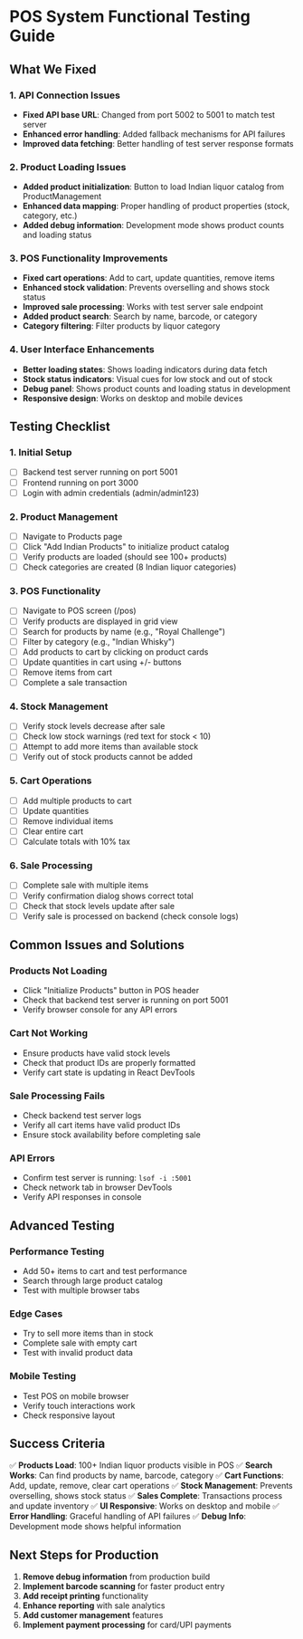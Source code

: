 # POS System Functional Testing Guide

## What We Fixed

### 1. API Connection Issues
- **Fixed API base URL**: Changed from port 5002 to 5001 to match test server
- **Enhanced error handling**: Added fallback mechanisms for API failures
- **Improved data fetching**: Better handling of test server response formats

### 2. Product Loading Issues
- **Added product initialization**: Button to load Indian liquor catalog from ProductManagement
- **Enhanced data mapping**: Proper handling of product properties (stock, category, etc.)
- **Added debug information**: Development mode shows product counts and loading status

### 3. POS Functionality Improvements
- **Fixed cart operations**: Add to cart, update quantities, remove items
- **Enhanced stock validation**: Prevents overselling and shows stock status
- **Improved sale processing**: Works with test server sale endpoint
- **Added product search**: Search by name, barcode, or category
- **Category filtering**: Filter products by liquor category

### 4. User Interface Enhancements
- **Better loading states**: Shows loading indicators during data fetch
- **Stock status indicators**: Visual cues for low stock and out of stock
- **Debug panel**: Shows product counts and loading status in development
- **Responsive design**: Works on desktop and mobile devices

## Testing Checklist

### 1. Initial Setup
- [ ] Backend test server running on port 5001
- [ ] Frontend running on port 3000
- [ ] Login with admin credentials (admin/admin123)

### 2. Product Management
- [ ] Navigate to Products page
- [ ] Click "Add Indian Products" to initialize product catalog
- [ ] Verify products are loaded (should see 100+ products)
- [ ] Check categories are created (8 Indian liquor categories)

### 3. POS Functionality
- [ ] Navigate to POS screen (/pos)
- [ ] Verify products are displayed in grid view
- [ ] Search for products by name (e.g., "Royal Challenge")
- [ ] Filter by category (e.g., "Indian Whisky")
- [ ] Add products to cart by clicking on product cards
- [ ] Update quantities in cart using +/- buttons
- [ ] Remove items from cart
- [ ] Complete a sale transaction

### 4. Stock Management
- [ ] Verify stock levels decrease after sale
- [ ] Check low stock warnings (red text for stock < 10)
- [ ] Attempt to add more items than available stock
- [ ] Verify out of stock products cannot be added

### 5. Cart Operations
- [ ] Add multiple products to cart
- [ ] Update quantities
- [ ] Remove individual items
- [ ] Clear entire cart
- [ ] Calculate totals with 10% tax

### 6. Sale Processing
- [ ] Complete sale with multiple items
- [ ] Verify confirmation dialog shows correct total
- [ ] Check that stock levels update after sale
- [ ] Verify sale is processed on backend (check console logs)

## Common Issues and Solutions

### Products Not Loading
- Click "Initialize Products" button in POS header
- Check that backend test server is running on port 5001
- Verify browser console for any API errors

### Cart Not Working
- Ensure products have valid stock levels
- Check that product IDs are properly formatted
- Verify cart state is updating in React DevTools

### Sale Processing Fails
- Check backend test server logs
- Verify all cart items have valid product IDs
- Ensure stock availability before completing sale

### API Errors
- Confirm test server is running: `lsof -i :5001`
- Check network tab in browser DevTools
- Verify API responses in console

## Advanced Testing

### Performance Testing
- Add 50+ items to cart and test performance
- Search through large product catalog
- Test with multiple browser tabs

### Edge Cases
- Try to sell more items than in stock
- Complete sale with empty cart
- Test with invalid product data

### Mobile Testing
- Test POS on mobile browser
- Verify touch interactions work
- Check responsive layout

## Success Criteria

✅ **Products Load**: 100+ Indian liquor products visible in POS
✅ **Search Works**: Can find products by name, barcode, category
✅ **Cart Functions**: Add, update, remove, clear cart operations
✅ **Stock Management**: Prevents overselling, shows stock status
✅ **Sales Complete**: Transactions process and update inventory
✅ **UI Responsive**: Works on desktop and mobile
✅ **Error Handling**: Graceful handling of API failures
✅ **Debug Info**: Development mode shows helpful information

## Next Steps for Production

1. **Remove debug information** from production build
2. **Implement barcode scanning** for faster product entry
3. **Add receipt printing** functionality
4. **Enhance reporting** with sale analytics
5. **Add customer management** features
6. **Implement payment processing** for card/UPI payments
